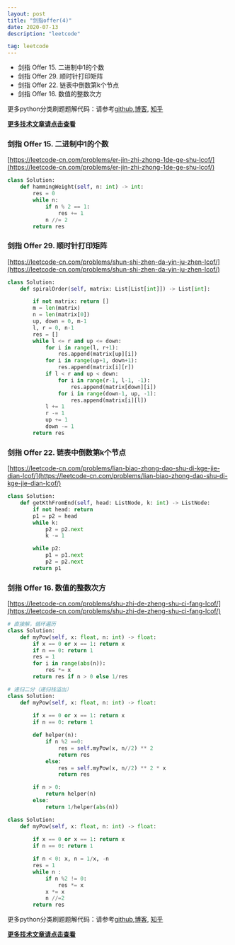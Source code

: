 ```yaml
---
layout: post
title: "剑指offer(4)"
date: 2020-07-13
description: "leetcode"

tag: leetcode 
--- 
```


* 剑指 Offer 15. 二进制中1的个数
* 剑指 Offer 29. 顺时针打印矩阵
* 剑指 Offer 22. 链表中倒数第k个节点
* 剑指 Offer 16. 数值的整数次方


更多python分类刷题题解代码：请参考[github](https://github.com/lxztju/leetcode-python),[博客](https://lxztju.github.io/tags/), [知乎](https://zhuanlan.zhihu.com/c_1218480100364447744)


**[更多技术文章请点击查看](https://lxztju.github.io/tags/)**

### 剑指 Offer 15. 二进制中1的个数

[https://leetcode-cn.com/problems/er-jin-zhi-zhong-1de-ge-shu-lcof/](https://leetcode-cn.com/problems/er-jin-zhi-zhong-1de-ge-shu-lcof/)

```python
class Solution:
    def hammingWeight(self, n: int) -> int:
        res = 0
        while n:
            if n % 2 == 1:
                res += 1
            n //= 2
        return res
```

### 剑指 Offer 29. 顺时针打印矩阵

[https://leetcode-cn.com/problems/shun-shi-zhen-da-yin-ju-zhen-lcof/](https://leetcode-cn.com/problems/shun-shi-zhen-da-yin-ju-zhen-lcof/)

```python
class Solution:
    def spiralOrder(self, matrix: List[List[int]]) -> List[int]:

        if not matrix: return []
        m = len(matrix)
        n = len(matrix[0])
        up, down = 0, m-1
        l, r = 0, n-1
        res = []
        while l <= r and up <= down:
            for i in range(l, r+1):
                res.append(matrix[up][i])
            for i in range(up+1, down+1):
                res.append(matrix[i][r])
            if l < r and up < down:
                for i in range(r-1, l-1, -1):
                    res.append(matrix[down][i])
                for i in range(down-1, up, -1):
                    res.append(matrix[i][l])
            l += 1
            r -= 1
            up += 1
            down -= 1
        return res
```

### 剑指 Offer 22. 链表中倒数第k个节点

[https://leetcode-cn.com/problems/lian-biao-zhong-dao-shu-di-kge-jie-dian-lcof/](https://leetcode-cn.com/problems/lian-biao-zhong-dao-shu-di-kge-jie-dian-lcof/)

```python
class Solution:
    def getKthFromEnd(self, head: ListNode, k: int) -> ListNode:
        if not head: return 
        p1 = p2 = head
        while k:
            p2 = p2.next
            k -= 1

        while p2:
            p1 = p1.next
            p2 = p2.next
        return p1
```


### 剑指 Offer 16. 数值的整数次方

[https://leetcode-cn.com/problems/shu-zhi-de-zheng-shu-ci-fang-lcof/](https://leetcode-cn.com/problems/shu-zhi-de-zheng-shu-ci-fang-lcof/)

```python
# 直接解，循环遍历
class Solution:
    def myPow(self, x: float, n: int) -> float:
        if x == 0 or x == 1: return x
        if n == 0: return 1
        res = 1
        for i in range(abs(n)):
            res *= x
        return res if n > 0 else 1/res
```

```python
# 递归二分（递归栈溢出）
class Solution:
    def myPow(self, x: float, n: int) -> float:
        
        if x == 0 or x == 1: return x
        if n == 0: return 1

        def helper(n):
            if n %2 ==0:
                res = self.myPow(x, n//2) ** 2
                return res
            else:
                res = self.myPow(x, n//2) ** 2 * x
                return res

        if n > 0:
            return helper(n)
        else:
            return 1/helper(abs(n))
```

```python
class Solution:
    def myPow(self, x: float, n: int) -> float:
        
        if x == 0 or x == 1: return x
        if n == 0: return 1

        if n < 0: x, n = 1/x, -n
        res = 1
        while n :
            if n %2 != 0:
                res *= x
            x *= x
            n //=2
        return res
```





更多python分类刷题题解代码：请参考[github](https://github.com/lxztju/leetcode-python),[博客](https://lxztju.github.io/tags/), [知乎](https://zhuanlan.zhihu.com/c_1218480100364447744)

**[更多技术文章请点击查看](https://lxztju.github.io/tags/)**